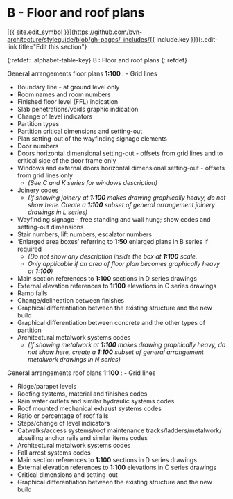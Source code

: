 # B - Floor and roof plans
[{{ site.edit_symbol }}](https://github.com/bvn-architecture/styleguide/blob/gh-pages/_includes/{{ include.key }}){:.edit-link title="Edit this section"}

{:refdef: .alphabet-table-key}
B
: Floor and roof plans
{: refdef}

<!-- {% include alphabet/alphabet-markdown/b/b-1-key.markdown key="alphabet/alphabet-markdown/b/b-1-key.markdown" %} -->
<!-- : {% include alphabet/alphabet-markdown/b/b-1-value.markdown key="alphabet/alphabet-markdown/b/b-1-value.markdown" %} -->
<span class="caps">General arrangements floor plans **1:100**</span>
: - Grid lines
  - Boundary line - at ground level only
  - Room names and room numbers
  - Finished floor level (FFL) indication
  - Slab penetrations/voids graphic indication
  - Change of level indicators
  - Partition types
  - Partition critical dimensions and setting-out
  - Plan setting-out of the wayfinding signage elements
  - Door numbers
  - Doors horizontal dimensional setting-out - offsets from grid lines and to critical side of the door frame only
  - Windows and external doors horizontal dimensional setting-out - offsets from grid lines only
      - _(See C and K series for windows description)_
  - Joinery codes
      - _(If showing joinery at **1:100** makes drawing graphically heavy, do not show here. Create a **1:100** subset of general arrangement joinery drawings in L series)_
  - Wayfinding signage - free standing and wall hung; show codes and setting-out dimensions
  - Stair numbers, lift numbers, escalator numbers
  - ‘Enlarged area boxes’ referring to **1:50** enlarged plans in B series if required
      - _(Do not show any description inside the box at **1:100** scale._
      - _Only applicable if an area of floor plan becomes graphically heavy at **1:100**)_
  - Main section references to **1:100** sections in D series drawings
  - External elevation references to **1:100** elevations in C series drawings
  - Ramp falls
  - Change/delineation between finishes
  - Graphical differentiation between the existing structure and the new build
  - Graphical differentiation between concrete and the other types of partition
  - Architectural metalwork systems codes
      - _(If showing metalwork at **1:100** makes drawing graphically heavy, do not show here, create a **1:100** subset of general arrangement metalwork drawings in N series)_

<!-- {% include alphabet/alphabet-markdown/b/b-2-key.markdown key="alphabet/alphabet-markdown/b/b-2-key.markdown" %} -->
<!-- : {% include alphabet/alphabet-markdown/b/b-2-value.markdown key="alphabet/alphabet-markdown/b/b-2-value.markdown" %} -->
<span class="caps">General arrangements roof plans **1:100**</span>
: - Grid lines
  - Ridge/parapet levels
  - Roofing systems, material and finishes codes
  - Rain water outlets and similar hydraulic systems codes
  - Roof mounted mechanical exhaust systems codes
  - Ratio or percentage of roof falls
  - Steps/change of level indicators
  - Catwalks/access systems/roof maintenance tracks/ladders/metalwork/
  abseiling anchor rails and similar items codes
  - Architectural metalwork systems codes
  - Fall arrest systems codes
  - Main section references to **1:100** sections in D series drawings
  - External elevation references to **1:100** elevations in C series drawings
  - Critical dimensions and setting-out
  - Graphical differentiation between the existing structure and the new build
